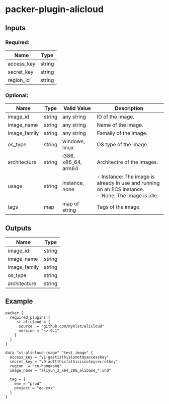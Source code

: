 # packer-plugin-alicloud

## Inputs

### Required:
|    Name   |  Type  |
|-----------|--------|
|access_key | string |
|secret_key | string |
|region_id  | string |

### Optional:

|    Name     | Type   |     Valid Value     | Description                                                                                            |
|-------------|--------|---------------------|--------------------------------------------------------------------------------------------------------|
|image_id     | string | any string          | ID of the image.                                                                                       |
|image_name   | string | any string          | Name of the image.                                                                                     |
|image_family | string | any string          | Famaily of the image.                                                                                  |
|os_type      | string | windows, linux      | OS type of the image.                                                                                  |
|architecture | string | i386, x86_64, arm64 | Architectre of the images.                                                                             |
|usage        | string | instance, none      |- Instance: The image is already in use and running on an ECS instance. <br> - None: The image is idle. |
|tags         | map    | map of string       | Tags of the image.                                                                                     |

## Outputs
|    Name     | Type   |
|-------------|--------|
|image_id     | string |
|image_name   | string |
|image_family | string |
|os_type      | string |
|architecture | string |

## Example
```
packer {
  required_plugins {
     st-alicloud = {
      source  = "github.com/myklst/alicloud"
      version = "~> 0.1"
    }
  }
}

data "st-alicloud-image" "test_image" {
  access_key = "v1-gastisthisisnotmyaccesskey"
  secret_key = "v9-adftthisfathisisnotmysecretkey"
  region  = "cn-hongkong"
  image_name = "aliyun_3_x64_20G_alibase_*.vhd"

  tag = {
    env = "prod"
    project = "qq-xxx"
  }
}
```
